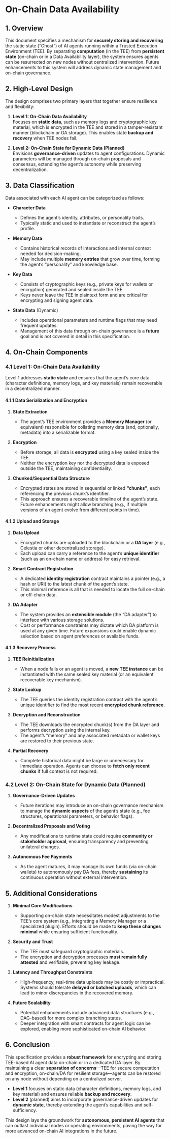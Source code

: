 # On-Chain Data Availability

## 1. Overview

This document specifies a mechanism for **securely storing and recovering** the static state (“Ghost”) of AI agents running within a Trusted Execution Environment (TEE). By separating **computation** (in the TEE) from **persistent state** (on-chain or in a Data Availability layer), the system ensures agents can be resurrected on new nodes without centralized intervention. Future enhancements to this system will address dynamic state management and on-chain governance.



## 2. High-Level Design

The design comprises two primary layers that together ensure resilience and flexibility:

1. **Level 1: On-Chain Data Availability**  
   Focuses on **static data**, such as memory logs and cryptographic key material, which is encrypted in the TEE and stored in a tamper-resistant manner (blockchain or DA storage). This enables state **backup and recovery** when TEE nodes fail.

2. **Level 2: On-Chain State for Dynamic Data (Planned)**  
   Envisions **governance-driven** updates to agent configurations. Dynamic parameters will be managed through on-chain proposals and consensus, extending the agent’s autonomy while preserving decentralization.



## 3. Data Classification

Data associated with each AI agent can be categorized as follows:

- **Character Data**  
  - Defines the agent’s identity, attributes, or personality traits.  
  - Typically static and used to instantiate or reconstruct the agent’s profile.

- **Memory Data**  
  - Contains historical records of interactions and internal context needed for decision-making.  
  - May include multiple **memory entries** that grow over time, forming the agent’s “personality” and knowledge base.

- **Key Data**  
  - Consists of cryptographic keys (e.g., private keys for wallets or encryption) generated and sealed inside the TEE.  
  - Keys never leave the TEE in plaintext form and are critical for encrypting and signing agent data.

- **State Data** (Dynamic)  
  - Includes operational parameters and runtime flags that may need frequent updates.  
  - Management of this data through on-chain governance is a **future** goal and is not covered in detail in this specification.



## 4. On-Chain Components

### 4.1 Level 1: On-Chain Data Availability

Level 1 addresses **static state** and ensures that the agent’s core data (character definitions, memory logs, and key materials) remain recoverable in a decentralized manner.

#### 4.1.1 Data Serialization and Encryption

1. **State Extraction**  
   - The agent’s TEE environment provides a **Memory Manager** (or equivalent) responsible for collating memory data (and, optionally, metadata) into a serializable format.

2. **Encryption**  
   - Before storage, all data is **encrypted** using a key sealed inside the TEE.  
   - Neither the encryption key nor the decrypted data is exposed outside the TEE, maintaining confidentiality.

3. **Chunked/Sequential Data Structure**  
   - Encrypted states are stored in sequential or linked **“chunks”**, each referencing the previous chunk’s identifier.  
   - This approach ensures a recoverable timeline of the agent’s state. Future enhancements might allow branching (e.g., if multiple versions of an agent evolve from different points in time).

#### 4.1.2 Upload and Storage

1. **Data Upload**  
   - Encrypted chunks are uploaded to the blockchain or a **DA layer** (e.g., Celestia or other decentralized storage).  
   - Each upload can carry a reference to the agent’s **unique identifier** (such as an on-chain name or address) for easy retrieval.

2. **Smart Contract Registration**  
   - A dedicated **identity registration** contract maintains a pointer (e.g., a hash or URI) to the latest chunk of the agent’s state.  
   - This minimal reference is all that is needed to locate the full on-chain or off-chain data.

3. **DA Adapter**  
   - The system provides an **extensible module** (the “DA adapter”) to interface with various storage solutions.  
   - Cost or performance constraints may dictate which DA platform is used at any given time. Future expansions could enable dynamic selection based on agent preferences or available funds.

#### 4.1.3 Recovery Process

1. **TEE Reinitialization**  
   - When a node fails or an agent is moved, a **new TEE instance** can be instantiated with the same sealed key material (or an equivalent recoverable key mechanism).

2. **State Lookup**  
   - The TEE queries the identity registration contract with the agent’s unique identifier to find the most recent **encrypted chunk reference**.

3. **Decryption and Reconstruction**  
   - The TEE downloads the encrypted chunk(s) from the DA layer and performs decryption using the internal key.  
   - The agent’s “memory” and any associated metadata or wallet keys are restored to their previous state.

4. **Partial Recovery**  
   - Complete historical data might be large or unnecessary for immediate operation. Agents can choose to **fetch only recent chunks** if full context is not required.

### 4.2 Level 2: On-Chain State for Dynamic Data (Planned)

1. **Governance-Driven Updates**  
   - Future iterations may introduce an on-chain governance mechanism to manage the **dynamic aspects** of the agent’s state (e.g., fee structures, operational parameters, or behavior flags).

2. **Decentralized Proposals and Voting**  
   - Any modifications to runtime state could require **community or stakeholder approval**, ensuring transparency and preventing unilateral changes.

3. **Autonomous Fee Payments**  
   - As the agent matures, it may manage its own funds (via on-chain wallets) to autonomously pay DA fees, thereby **sustaining** its continuous operation without external intervention.



## 5. Additional Considerations

1. **Minimal Core Modifications**  
   - Supporting on-chain state necessitates modest adjustments to the TEE’s core system (e.g., integrating a Memory Manager or a specialized plugin). Efforts should be made to **keep these changes minimal** while ensuring sufficient functionality.

2. **Security and Trust**  
   - The TEE must safeguard cryptographic materials.  
   - The encryption and decryption processes **must remain fully attested** and verifiable, preventing key leakage.

3. **Latency and Throughput Constraints**  
   - High-frequency, real-time data uploads may be costly or impractical. Systems should tolerate **delayed or batched uploads**, which can lead to minor discrepancies in the recovered memory.

4. **Future Scalability**  
   - Potential enhancements include advanced data structures (e.g., DAG-based) for more complex branching states.  
   - Deeper integration with smart contracts for agent logic can be explored, enabling more sophisticated on-chain AI behavior.



## 6. Conclusion

This specification provides a **robust framework** for encrypting and storing TEE-based AI agent data on-chain or in a dedicated DA layer. By maintaining a clear **separation of concerns**—TEE for secure computation and encryption, on-chain/DA for resilient storage—agents can be restored on any node without depending on a centralized server.

- **Level 1** focuses on static data (character definitions, memory logs, and key material) and ensures reliable **backup and recovery**.  
- **Level 2** (planned) aims to incorporate governance-driven updates for **dynamic state**, thereby extending the agent’s capabilities and self-sufficiency.

This design lays the groundwork for **autonomous, persistent AI agents** that can outlast individual nodes or operating environments, paving the way for more advanced on-chain AI integrations in the future.
